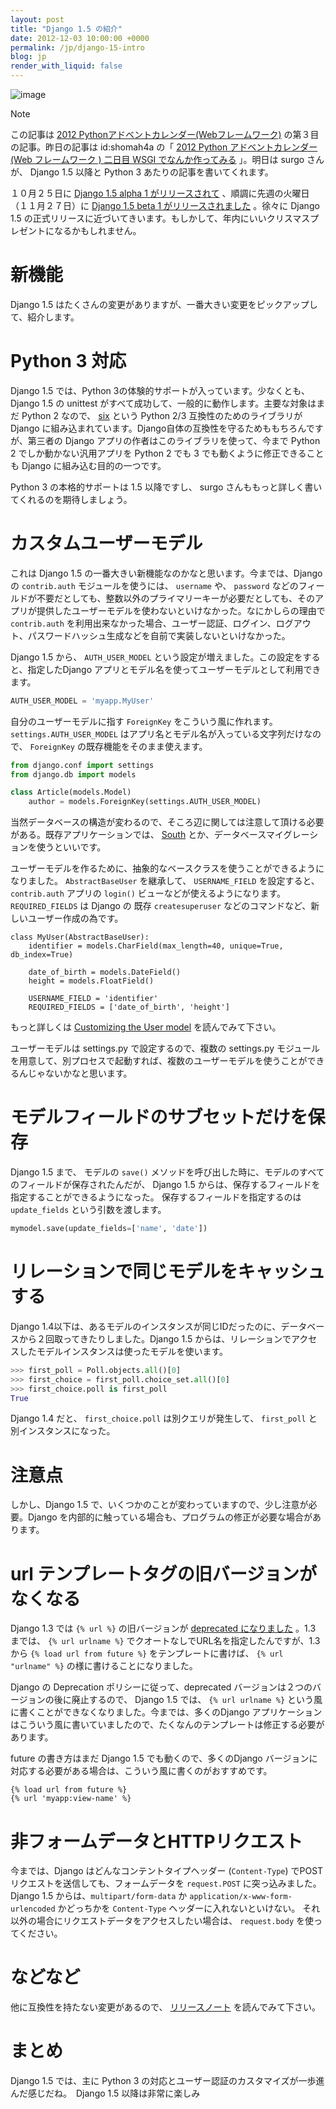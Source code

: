 ```yaml
---
layout: post
title: "Django 1.5 の紹介"
date: 2012-12-03 10:00:00 +0000
permalink: /jp/django-15-intro
blog: jp
render_with_liquid: false
---
```


![image](https://storage.googleapis.com/static.ianlewis.org/prod/img/django/django-logo-positive_medium.png)

<div class="note">

<div class="title">

Note

</div>

この記事は [2012
Pythonアドベントカレンダー(Webフレームワーク)](http://connpass.com/event/1439/)
の第３目の記事。昨日の記事は id:shomah4a の「 [2012 Python アドベントカレンダー (Web フレームワーク ) 二日目
WSGI でなんか作ってみる](http://d.hatena.ne.jp/shomah4a/20121202) 」。明日は surgo
さんが、 Django 1.5 以降と Python 3 あたりの記事を書いてくれます。

</div>

１０月２５日に [Django 1.5 alpha 1
がリリースされて](https://www.djangoproject.com/weblog/2012/oct/25/15-alpha-1/)
、順調に先週の火曜日（１１月２７日）に [Django 1.5 beta 1
がリリースされました](https://www.djangoproject.com/weblog/2012/nov/27/15-beta-1/)
。徐々に Django 1.5 の正式リリースに近づいてきいます。もしかして、年内にいいクリスマスプレゼントになるかもしれません。

# 新機能

Django 1.5 はたくさんの変更がありますが、一番大きい変更をピックアップして、紹介します。

# Python 3 対応

Django 1.5 では、Python 3の体験的サポートが入っています。少なくとも、Django 1.5 の unittest
がすべて成功して、一般的に動作します。主要な対象はまだ Python 2 なので、
[six](http://packages.python.org/six/) という Python 2/3 互換性のためのライブラリが
Django に組み込まれています。Django自体の互換性を守るためももちろんですが、第三者の Django
アプリの作者はこのライブラリを使って、今まで Python 2
でしか動かない汎用アプリを Python 2 でも 3 でも動くように修正できることも Django
に組み込む目的の一つです。

Python 3 の本格的サポートは 1.5 以降ですし、 surgo さんももっと詳しく書いてくれるのを期待しましょう。

# カスタムユーザーモデル

これは Django 1.5 の一番大きい新機能なのかなと思います。今までは、Django の `contrib.auth`
モジュールを使うには、 `username` や、 `password`
などのフィールドが不要だとしても、整数以外のプライマリーキーが必要だとしても、そのアプリが提供したユーザーモデルを使わないといけなかった。なにかしらの理由で
`contrib.auth`
を利用出来なかった場合、ユーザー認証、ログイン、ログアウト、パスワードハッシュ生成などを自前で実装しないといけなかった。

Django 1.5 から、 `AUTH_USER_MODEL` という設定が増えました。この設定をすると、指定したDjango
アプリとモデル名を使ってユーザーモデルとして利用できます。

```python
AUTH_USER_MODEL = 'myapp.MyUser'
```

自分のユーザーモデルに指す `ForeignKey` をこういう風に作れます。 `settings.AUTH_USER_MODEL`
はアプリ名とモデル名が入っている文字列だけなので、 `ForeignKey` の既存機能をそのまま使えます。

```python
from django.conf import settings
from django.db import models

class Article(models.Model)
    author = models.ForeignKey(settings.AUTH_USER_MODEL)
```

当然データベースの構造が変わるので、そころ辺に関しては注意して頂ける必要がある。既存アプリケーションでは、
[South](http://south.aeracode.org/) とか、データベースマイグレーションを使うといいです。

ユーザーモデルを作るために、抽象的なベースクラスを使うことができるようになりました。 `AbstractBaseUser` を継承して、
`USERNAME_FIELD` を設定すると、 `contrib.auth` アプリの `login()` ビューなどが使えるようになります。
`REQUIRED_FIELDS` は Django の 既存 `createsuperuser`
などのコマンドなど、新しいユーザー作成の為です。

    class MyUser(AbstractBaseUser):
        identifier = models.CharField(max_length=40, unique=True, db_index=True)

        date_of_birth = models.DateField()
        height = models.FloatField()

        USERNAME_FIELD = 'identifier'
        REQUIRED_FIELDS = ['date_of_birth', 'height']

もっと詳しくは [Customizing the User
model](https://docs.djangoproject.com/en/dev/topics/auth/#customizing-the-user-model)
を読んでみて下さい。

ユーザーモデルは settings.py で設定するので、複数の settings.py
モジュールを用意して、別プロセスで起動すれば、複数のユーザーモデルを使うことができるんじゃないかなと思います。

# モデルフィールドのサブセットだけを保存

Django 1.5 まで、 モデルの `save()` メソッドを呼び出した時に、モデルのすべてのフィールドが保存されたんだが、 Django
1.5 からは、保存するフィールドを指定することができるようになった。 保存するフィールドを指定するのは `update_fields`
という引数を渡します。

```python
mymodel.save(update_fields=['name', 'date'])
```

# リレーションで同じモデルをキャッシュする

Django 1.4以下は、あるモデルのインスタンスが同じIDだったのに、データベースから２回取ってきたりしました。Django 1.5
からは、リレーションでアクセスしたモデルインスタンスは使ったモデルを使います。

```python
>>> first_poll = Poll.objects.all()[0]
>>> first_choice = first_poll.choice_set.all()[0]
>>> first_choice.poll is first_poll
True
```

Django 1.4 だと、 `first_choice.poll` は別クエリが発生して、 `first_poll`
と別インスタンスになった。

# 注意点

しかし、Django 1.5 で、いくつかのことが変わっていますので、少し注意が必要。Django
を内部的に触っている場合も、プログラムの修正が必要な場合があります。

# url テンプレートタグの旧バージョンがなくなる

Django 1.3 では `{% url %}` の旧バージョンが [deprecated
になりました](https://docs.djangoproject.com/en/1.3/ref/templates/builtins/#url)
。1.3 までは、 `{% url urlname %}` でクオートなしでURL名を指定したんですが、1.3 から `{% load url
from future %}` をテンプレートに書けば、 `{% url "urlname" %}` の様に書けることになりました。

Django の Deprecation ポリシーに従って、deprecated バージョンは２つのバージョンの後に廃止するので、 Django
1.5 では、 `{% url urlname %}` という風に書くことができなくなりました。今までは、多くのDjango
アプリケーションはこういう風に書いていましたので、たくなんのテンプレートは修正する必要があります。

future の書き方はまだ Django 1.5 でも動くので、多くのDjango
バージョンに対応する必要がある場合は、こういう風に書くのがおすすめです。

```html+django
{% load url from future %}
{% url 'myapp:view-name' %}
```

# 非フォームデータとHTTPリクエスト

今までは、Django はどんなコンテントタイプヘッダー (`Content-Type`) でPOSTリクエストを送信しても、フォームデータを
`request.POST` に突っ込みました。Django 1.5 からは、`multipart/form-data` か
`application/x-www-form-urlencoded` かどっちかを `Content-Type`
ヘッダーに入れないといけない。
それ以外の場合にリクエストデータをアクセスしたい場合は、
`request.body` を使ってください。

# などなど

他に互換性を持たない変更があるので、
[リリースノート](https://docs.djangoproject.com/en/dev/releases/1.5-beta-1/#backwards-incompatible-changes-in-1-5)
を読んでみて下さい。

# まとめ

Django 1.5 では、主に Python 3 の対応とユーザー認証のカスタマイズが一歩進んだ感じだね。　Django 1.5
以降は非常に楽しみ
